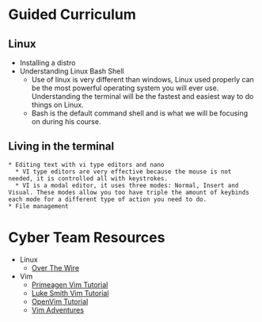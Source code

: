 # Guided Curriculum
## Linux
  * Installing a distro
  * Understanding Linux Bash Shell
    * Use of linux is very different than windows, Linux used properly can be the most powerful operating system you will ever use. Understanding the terminal will be the fastest and easiest way to do things on Linux.
    * Bash is the default command shell and is what we will be focusing on during his course.
## Living in the terminal
    * Editing text with vi type editors and nano
      * VI type editors are very effective because the mouse is not needed, it is controlled all with keystrokes.
      * VI is a modal editor, it uses three modes: Normal, Insert and Visual. These modes allow you too have triple the amount of keybinds each mode for a different type of action you need to do.
    * File management

# Cyber Team Resources
* Linux
  * [Over The Wire](https://overthewire.org/wargames "Over The Wire (Bandit)")
* Vim
  * [Primeagen Vim Tutorial](https://www.youtube.com/watch?v=H3o4l4GVLW0 "Primagen Vim Tutorial Series")
  * [Luke Smith Vim Tutorial](https://www.youtube.com/watch?v=d8XtNXutVto&t "Luke Smith VimTutor Walkthrough")
  * [OpenVim Tutorial](https://www.openvim.com/ "OpenVim")
  * [Vim Adventures](https://vim-adventures.com/ "Vim Adventures")

